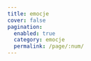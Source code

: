 ```yaml
---
title: emocje
cover: false
pagination:
  enabled: true
  category: emocje
  permalink: /page/:num/
---
```


